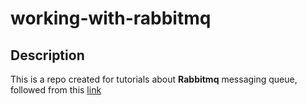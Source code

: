 # working-with-rabbitmq

## Description

This is a repo created for tutorials about **Rabbitmq** messaging queue, followed from this [link](https://www.rabbitmq.com/])
